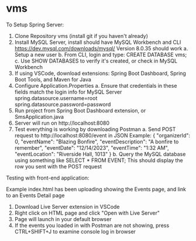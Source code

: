 # vms

To Setup Spring Server:

1. Clone Repository vms (install git if you haven't already)
2. Install MySQL Server, install should have MySQL Workbench and CLI
    https://dev.mysql.com/downloads/mysql/
    Version 8.0.35 should work
    a. Setup a new user
    b. From CLI, login and type: CREATE DATABASE vms;
    c. Use SHOW DATABASES to verify it's created, or check in MySQL Workbench
3. If using VSCode, download extensions: 
    Spring Boot Dashboard, Spring Boot Tools, and Maven for Java
4. Configure Application.Properties
    a. Ensure that credentials in these fields match the login info for MySQL Server
        spring.datasource.username=root
        spring.datasource.password=password
5. Run project from Spring Boot Dashboard extension, or SmsApplication.java
6. Server will run on http://localhost:8080
7. Test everything is working by downloading Postman
    a. Send POST request to http://localhost:8080/event in JSON
        Example:
        {
            "organizerId": 0,
            "eventName": "Blazing Bonfire",
            "eventDescription": "A bonfire to remember",
            "eventDate": "12/14/2023",
            "eventTime": "1:32 AM",
            "eventLocation": "Riverside Hall, 1013"
        }
    b. Query the MySQL database using something like SELECT * FROM EVENT;
        This should display the row you sent with the POST request

Testing with front-end application:

Example index.html has been uploading showing the Events page, and link to an Events Detail page

1. Download Live Server extension in VSCode
2. Right click on HTML page and click "Open with Live Server"
3. Page will launch in your default browser
4. If the events you loaded in with Postman are not showing, press CTRL+SHIFT+J to examine console log in browser